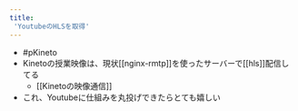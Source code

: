 ```yaml
---
title:
 'YoutubeのHLSを取得'
---
```


- #pKineto
- Kinetoの授業映像は、現状[[nginx-rmtp]]を使ったサーバーで[[hls]]配信してる
    - [[Kinetoの映像通信]]
- これ、Youtubeに仕組みを丸投げできたらとても嬉しい




